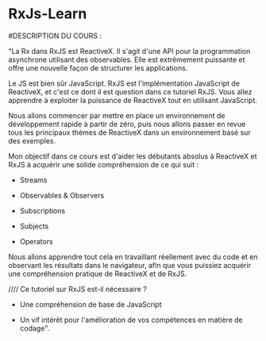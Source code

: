 # RxJs-Learn

#DESCRIPTION DU COURS :

"La Rx dans RxJS est ReactiveX. Il s'agit d'une API pour la programmation asynchrone utilisant des observables. Elle est extrêmement puissante et offre une nouvelle façon de structurer les applications.

Le JS est bien sûr JavaScript. RxJS est l'implémentation JavaScript de ReactiveX, et c'est ce dont il est question dans ce tutoriel RxJS. Vous allez apprendre à exploiter la puissance de ReactiveX tout en utilisant JavaScript.

Nous allons commencer par mettre en place un environnement de développement rapide à partir de zéro, puis nous allons passer en revue tous les principaux thèmes de ReactiveX dans un environnement basé sur des exemples.

Mon objectif dans ce cours est d'aider les débutants absolus à ReactiveX et RxJS à acquérir une solide compréhension de ce qui suit :

- Streams

- Observables & Observers

- Subscriptions

- Subjects

- Operators

Nous allons apprendre tout cela en travaillant réellement avec du code et en observant les résultats dans le navigateur, afin que vous puissiez acquérir une compréhension pratique de ReactiveX et de RxJS.

//// Ce tutoriel sur RxJS est-il nécessaire ?

- Une compréhension de base de JavaScript

- Un vif intérêt pour l'amélioration de vos compétences en matière de codage".